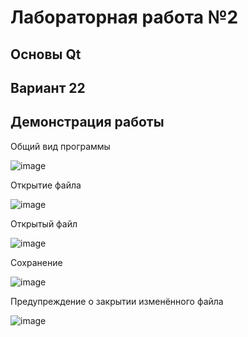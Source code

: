 # Лабораторная работа №2

## Основы Qt

## Вариант 22

## Демонстрация работы

Общий вид программы

![image](./img/img1.png)

Открытие файла

![image](./img/img2.png)

Открытый файл

![image](./img/img3.png)

Сохранение

![image](./img/img4.png)

Предупреждение о закрытии изменённого файла

![image](./img/img5.png)
